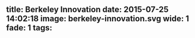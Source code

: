title: Berkeley Innovation
date: 2015-07-25 14:02:18
image: berkeley-innovation.svg
wide: 1
fade: 1
tags:
---
